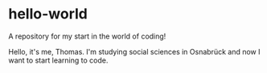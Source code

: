 # hello-world
A repository for my start in the world of coding!

Hello, it's me, Thomas. I'm studying social sciences in Osnabrück and now I want to start learning to code.
